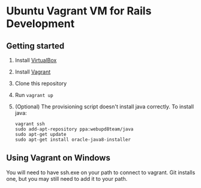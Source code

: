 # Ubuntu Vagrant VM for Rails Development

## Getting started

1. Install [VirtualBox](https://www.virtualbox.org/wiki/Downloads)

2. Install [Vagrant](https://www.vagrantup.com/downloads.html)

3. Clone this repository

4. Run `vagrant up`

5. (Optional) The provisioning script doesn't install java correctly. To install java:

    ```
    vagrant ssh
    sudo add-apt-repository ppa:webupd8team/java
    sudo apt-get update
    sudo apt-get install oracle-java8-installer
    ```

## Using Vagrant on Windows

You will need to have ssh.exe on your path to connect to vagrant. Git installs one, but you may still need to add it to your path.
